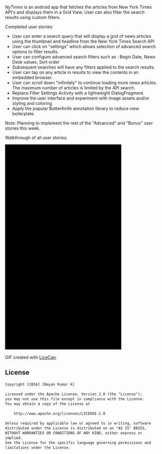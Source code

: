 *NyTimes* is an android app that fetches the articles from New York Times API's and displays them in a Grid View. User can also filter the search results using custom filters. 

Completed user stories:

 * User can enter a search query that will display a grid of news articles using the thumbnail and headline from the New York Times Search API
 * User can click on "settings" which allows selection of advanced search options to filter results. 
 * User can configure advanced search filters such as : Begin Date, News Desk values, Sort order
 * Subsequent searches will have any filters applied to the search results.
 * User can tap on any article in results to view the contents in an embedded browser.
 * User can scroll down "infinitely" to continue loading more news articles. The maximum number of articles is limited by the API search.
 * Replace Filter Settings Activity with a lightweight DialogFragment.
 * Improve the user interface and experiment with image assets and/or styling and coloring
 * Apply the popular ButterKnife annotation library to reduce view boilerplate.

Note: Planning to implement the rest of the "Advanced" and "Bonus" user stories this week.
 
Walkthrough of all user stories:

![Video Walkthrough](demo.gif)

GIF created with [LiceCap](http://www.cockos.com/licecap/).

## License


    Copyright [2016] [Nayan Kumar K]

    Licensed under the Apache License, Version 2.0 (the "License");
    you may not use this file except in compliance with the License.
    You may obtain a copy of the License at

        http://www.apache.org/licenses/LICENSE-2.0

    Unless required by applicable law or agreed to in writing, software
    distributed under the License is distributed on an "AS IS" BASIS,
    WITHOUT WARRANTIES OR CONDITIONS OF ANY KIND, either express or implied.
    See the License for the specific language governing permissions and
    limitations under the License.
